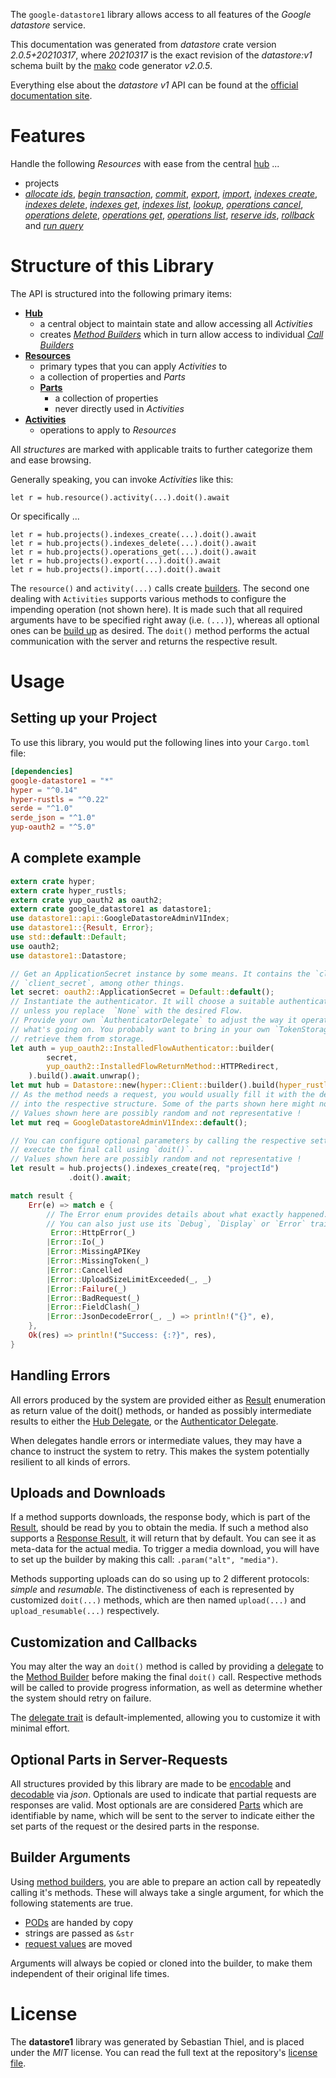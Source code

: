 <!---
DO NOT EDIT !
This file was generated automatically from 'src/mako/api/README.md.mako'
DO NOT EDIT !
-->
The `google-datastore1` library allows access to all features of the *Google datastore* service.

This documentation was generated from *datastore* crate version *2.0.5+20210317*, where *20210317* is the exact revision of the *datastore:v1* schema built by the [mako](http://www.makotemplates.org/) code generator *v2.0.5*.

Everything else about the *datastore* *v1* API can be found at the
[official documentation site](https://cloud.google.com/datastore/).
# Features

Handle the following *Resources* with ease from the central [hub](https://docs.rs/google-datastore1/2.0.5+20210317/google_datastore1/Datastore) ... 

* projects
 * [*allocate ids*](https://docs.rs/google-datastore1/2.0.5+20210317/google_datastore1/api::ProjectAllocateIdCall), [*begin transaction*](https://docs.rs/google-datastore1/2.0.5+20210317/google_datastore1/api::ProjectBeginTransactionCall), [*commit*](https://docs.rs/google-datastore1/2.0.5+20210317/google_datastore1/api::ProjectCommitCall), [*export*](https://docs.rs/google-datastore1/2.0.5+20210317/google_datastore1/api::ProjectExportCall), [*import*](https://docs.rs/google-datastore1/2.0.5+20210317/google_datastore1/api::ProjectImportCall), [*indexes create*](https://docs.rs/google-datastore1/2.0.5+20210317/google_datastore1/api::ProjectIndexeCreateCall), [*indexes delete*](https://docs.rs/google-datastore1/2.0.5+20210317/google_datastore1/api::ProjectIndexeDeleteCall), [*indexes get*](https://docs.rs/google-datastore1/2.0.5+20210317/google_datastore1/api::ProjectIndexeGetCall), [*indexes list*](https://docs.rs/google-datastore1/2.0.5+20210317/google_datastore1/api::ProjectIndexeListCall), [*lookup*](https://docs.rs/google-datastore1/2.0.5+20210317/google_datastore1/api::ProjectLookupCall), [*operations cancel*](https://docs.rs/google-datastore1/2.0.5+20210317/google_datastore1/api::ProjectOperationCancelCall), [*operations delete*](https://docs.rs/google-datastore1/2.0.5+20210317/google_datastore1/api::ProjectOperationDeleteCall), [*operations get*](https://docs.rs/google-datastore1/2.0.5+20210317/google_datastore1/api::ProjectOperationGetCall), [*operations list*](https://docs.rs/google-datastore1/2.0.5+20210317/google_datastore1/api::ProjectOperationListCall), [*reserve ids*](https://docs.rs/google-datastore1/2.0.5+20210317/google_datastore1/api::ProjectReserveIdCall), [*rollback*](https://docs.rs/google-datastore1/2.0.5+20210317/google_datastore1/api::ProjectRollbackCall) and [*run query*](https://docs.rs/google-datastore1/2.0.5+20210317/google_datastore1/api::ProjectRunQueryCall)




# Structure of this Library

The API is structured into the following primary items:

* **[Hub](https://docs.rs/google-datastore1/2.0.5+20210317/google_datastore1/Datastore)**
    * a central object to maintain state and allow accessing all *Activities*
    * creates [*Method Builders*](https://docs.rs/google-datastore1/2.0.5+20210317/google_datastore1/client::MethodsBuilder) which in turn
      allow access to individual [*Call Builders*](https://docs.rs/google-datastore1/2.0.5+20210317/google_datastore1/client::CallBuilder)
* **[Resources](https://docs.rs/google-datastore1/2.0.5+20210317/google_datastore1/client::Resource)**
    * primary types that you can apply *Activities* to
    * a collection of properties and *Parts*
    * **[Parts](https://docs.rs/google-datastore1/2.0.5+20210317/google_datastore1/client::Part)**
        * a collection of properties
        * never directly used in *Activities*
* **[Activities](https://docs.rs/google-datastore1/2.0.5+20210317/google_datastore1/client::CallBuilder)**
    * operations to apply to *Resources*

All *structures* are marked with applicable traits to further categorize them and ease browsing.

Generally speaking, you can invoke *Activities* like this:

```Rust,ignore
let r = hub.resource().activity(...).doit().await
```

Or specifically ...

```ignore
let r = hub.projects().indexes_create(...).doit().await
let r = hub.projects().indexes_delete(...).doit().await
let r = hub.projects().operations_get(...).doit().await
let r = hub.projects().export(...).doit().await
let r = hub.projects().import(...).doit().await
```

The `resource()` and `activity(...)` calls create [builders][builder-pattern]. The second one dealing with `Activities` 
supports various methods to configure the impending operation (not shown here). It is made such that all required arguments have to be 
specified right away (i.e. `(...)`), whereas all optional ones can be [build up][builder-pattern] as desired.
The `doit()` method performs the actual communication with the server and returns the respective result.

# Usage

## Setting up your Project

To use this library, you would put the following lines into your `Cargo.toml` file:

```toml
[dependencies]
google-datastore1 = "*"
hyper = "^0.14"
hyper-rustls = "^0.22"
serde = "^1.0"
serde_json = "^1.0"
yup-oauth2 = "^5.0"
```

## A complete example

```Rust
extern crate hyper;
extern crate hyper_rustls;
extern crate yup_oauth2 as oauth2;
extern crate google_datastore1 as datastore1;
use datastore1::api::GoogleDatastoreAdminV1Index;
use datastore1::{Result, Error};
use std::default::Default;
use oauth2;
use datastore1::Datastore;

// Get an ApplicationSecret instance by some means. It contains the `client_id` and 
// `client_secret`, among other things.
let secret: oauth2::ApplicationSecret = Default::default();
// Instantiate the authenticator. It will choose a suitable authentication flow for you, 
// unless you replace  `None` with the desired Flow.
// Provide your own `AuthenticatorDelegate` to adjust the way it operates and get feedback about 
// what's going on. You probably want to bring in your own `TokenStorage` to persist tokens and
// retrieve them from storage.
let auth = yup_oauth2::InstalledFlowAuthenticator::builder(
        secret,
        yup_oauth2::InstalledFlowReturnMethod::HTTPRedirect,
    ).build().await.unwrap();
let mut hub = Datastore::new(hyper::Client::builder().build(hyper_rustls::HttpsConnector::with_native_roots()), auth);
// As the method needs a request, you would usually fill it with the desired information
// into the respective structure. Some of the parts shown here might not be applicable !
// Values shown here are possibly random and not representative !
let mut req = GoogleDatastoreAdminV1Index::default();

// You can configure optional parameters by calling the respective setters at will, and
// execute the final call using `doit()`.
// Values shown here are possibly random and not representative !
let result = hub.projects().indexes_create(req, "projectId")
             .doit().await;

match result {
    Err(e) => match e {
        // The Error enum provides details about what exactly happened.
        // You can also just use its `Debug`, `Display` or `Error` traits
         Error::HttpError(_)
        |Error::Io(_)
        |Error::MissingAPIKey
        |Error::MissingToken(_)
        |Error::Cancelled
        |Error::UploadSizeLimitExceeded(_, _)
        |Error::Failure(_)
        |Error::BadRequest(_)
        |Error::FieldClash(_)
        |Error::JsonDecodeError(_, _) => println!("{}", e),
    },
    Ok(res) => println!("Success: {:?}", res),
}

```
## Handling Errors

All errors produced by the system are provided either as [Result](https://docs.rs/google-datastore1/2.0.5+20210317/google_datastore1/client::Result) enumeration as return value of
the doit() methods, or handed as possibly intermediate results to either the 
[Hub Delegate](https://docs.rs/google-datastore1/2.0.5+20210317/google_datastore1/client::Delegate), or the [Authenticator Delegate](https://docs.rs/yup-oauth2/*/yup_oauth2/trait.AuthenticatorDelegate.html).

When delegates handle errors or intermediate values, they may have a chance to instruct the system to retry. This 
makes the system potentially resilient to all kinds of errors.

## Uploads and Downloads
If a method supports downloads, the response body, which is part of the [Result](https://docs.rs/google-datastore1/2.0.5+20210317/google_datastore1/client::Result), should be
read by you to obtain the media.
If such a method also supports a [Response Result](https://docs.rs/google-datastore1/2.0.5+20210317/google_datastore1/client::ResponseResult), it will return that by default.
You can see it as meta-data for the actual media. To trigger a media download, you will have to set up the builder by making
this call: `.param("alt", "media")`.

Methods supporting uploads can do so using up to 2 different protocols: 
*simple* and *resumable*. The distinctiveness of each is represented by customized 
`doit(...)` methods, which are then named `upload(...)` and `upload_resumable(...)` respectively.

## Customization and Callbacks

You may alter the way an `doit()` method is called by providing a [delegate](https://docs.rs/google-datastore1/2.0.5+20210317/google_datastore1/client::Delegate) to the 
[Method Builder](https://docs.rs/google-datastore1/2.0.5+20210317/google_datastore1/client::CallBuilder) before making the final `doit()` call. 
Respective methods will be called to provide progress information, as well as determine whether the system should 
retry on failure.

The [delegate trait](https://docs.rs/google-datastore1/2.0.5+20210317/google_datastore1/client::Delegate) is default-implemented, allowing you to customize it with minimal effort.

## Optional Parts in Server-Requests

All structures provided by this library are made to be [encodable](https://docs.rs/google-datastore1/2.0.5+20210317/google_datastore1/client::RequestValue) and 
[decodable](https://docs.rs/google-datastore1/2.0.5+20210317/google_datastore1/client::ResponseResult) via *json*. Optionals are used to indicate that partial requests are responses 
are valid.
Most optionals are are considered [Parts](https://docs.rs/google-datastore1/2.0.5+20210317/google_datastore1/client::Part) which are identifiable by name, which will be sent to 
the server to indicate either the set parts of the request or the desired parts in the response.

## Builder Arguments

Using [method builders](https://docs.rs/google-datastore1/2.0.5+20210317/google_datastore1/client::CallBuilder), you are able to prepare an action call by repeatedly calling it's methods.
These will always take a single argument, for which the following statements are true.

* [PODs][wiki-pod] are handed by copy
* strings are passed as `&str`
* [request values](https://docs.rs/google-datastore1/2.0.5+20210317/google_datastore1/client::RequestValue) are moved

Arguments will always be copied or cloned into the builder, to make them independent of their original life times.

[wiki-pod]: http://en.wikipedia.org/wiki/Plain_old_data_structure
[builder-pattern]: http://en.wikipedia.org/wiki/Builder_pattern
[google-go-api]: https://github.com/google/google-api-go-client

# License
The **datastore1** library was generated by Sebastian Thiel, and is placed 
under the *MIT* license.
You can read the full text at the repository's [license file][repo-license].

[repo-license]: https://github.com/Byron/google-apis-rsblob/main/LICENSE.md

